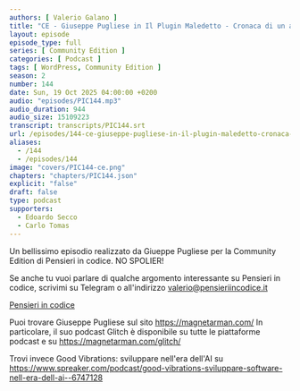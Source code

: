 ```yaml
---
authors: [ Valerio Galano ]
title: "CE - Giuseppe Pugliese in Il Plugin Maledetto - Cronaca di un attacco notturno"
layout: episode
episode_type: full
series: [ Community Edition ]
categories: [ Podcast ]
tags: [ WordPress, Community Edition ]
season: 2
number: 144
date: Sun, 19 Oct 2025 04:00:00 +0200
audio: "episodes/PIC144.mp3"
audio_duration: 944
audio_size: 15109223
transcript: transcripts/PIC144.srt
url: /episodes/144-ce-giuseppe-pugliese-in-il-plugin-maledetto-cronaca-di-un-attacco-notturno
aliases:
  - /144
  - /episodes/144
image: "covers/PIC144-ce.png"
chapters: "chapters/PIC144.json"
explicit: "false"
draft: false
type: podcast
supporters:
  - Edoardo Secco
  - Carlo Tomas
---
```


Un bellissimo episodio realizzato da Giueppe Pugliese per la Community Edition di Pensieri in codice. NO SPOLIER!

Se anche tu vuoi parlare di qualche argomento interessante su Pensieri in codice, scrivimi su Telegram o all'indirizzo [valerio@pensieriincodice.it](mailto:valerio@pensieriincodice.it)

[Pensieri in codice](https://pensieriincodice.it/144)

Puoi trovare Giuseppe Pugliese sul sito https://magnetarman.com/
In particolare, il suo podcast Glitch è disponibile su tutte le piattaforme podcast e su https://magnetarman.com/glitch/

Trovi invece Good Vibrations: sviluppare nell'era dell'AI su https://www.spreaker.com/podcast/good-vibrations-sviluppare-software-nell-era-dell-ai--6747128